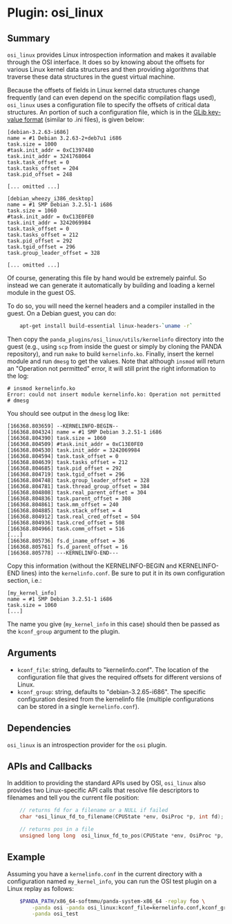 Plugin: osi_linux
===========

Summary
-------

`osi_linux` provides Linux introspection information and makes it available through the OSI interface. It does so by knowing about the offsets for various Linux kernel data structures and then providing algorithms that traverse these data structures in the guest virtual machine.

Because the offsets of fields in Linux kernel data structures change frequently (and can even depend on the specific compilation flags used), `osi_linux` uses a configuration file to specify the offsets of critical data structures. An portion of such a configuration file, which is in the [GLib key-value format](https://developer.gnome.org/glib/stable/glib-Key-value-file-parser.html) (similar to .ini files), is given below:

    [debian-3.2.63-i686]
    name = #1 Debian 3.2.63-2+deb7u1 i686
    task.size = 1000
    #task.init_addr = 0xC1397480
    task.init_addr = 3241768064
    task.task_offset = 0
    task.tasks_offset = 204
    task.pid_offset = 248

    [... omitted ...]

    [debian_wheezy_i386_desktop]
    name = #1 SMP Debian 3.2.51-1 i686
    task.size = 1060
    #task.init_addr = 0xC13E0FE0
    task.init_addr = 3242069984
    task.task_offset = 0
    task.tasks_offset = 212
    task.pid_offset = 292
    task.tgid_offset = 296
    task.group_leader_offset = 328

    [... omitted ...]

Of course, generating this file by hand would be extremely painful. So instead we can generate it automatically by building and loading a kernel module in the guest OS.

To do so, you will need the kernel headers and a compiler installed in the guest. On a Debian guest, you can do:

```sh
    apt-get install build-essential linux-headers-`uname -r`
```

Then copy the `panda_plugins/osi_linux/utils/kernelinfo` directory into the guest (e.g., using `scp` from inside the guest or simply by cloning the PANDA repository), and run `make` to build `kernelinfo.ko`. Finally, insert the kernel module and run `dmesg` to get the values. Note that although `insmod` will return an "Operation not permitted" error, it will still print the right information to the log:

    # insmod kernelinfo.ko
    Error: could not insert module kernelinfo.ko: Operation not permitted
    # dmesg

You should see output in the `dmesg` log like:

    [166368.803659] --KERNELINFO-BEGIN--
    [166368.804324] name = #1 SMP Debian 3.2.51-1 i686
    [166368.804390] task.size = 1060
    [166368.804509] #task.init_addr = 0xC13E0FE0
    [166368.804530] task.init_addr = 3242069984
    [166368.804594] task.task_offset = 0
    [166368.804639] task.tasks_offset = 212
    [166368.804685] task.pid_offset = 292
    [166368.804719] task.tgid_offset = 296
    [166368.804748] task.group_leader_offset = 328
    [166368.804781] task.thread_group_offset = 384
    [166368.804808] task.real_parent_offset = 304
    [166368.804836] task.parent_offset = 308
    [166368.804861] task.mm_offset = 240
    [166368.804885] task.stack_offset = 4
    [166368.804912] task.real_cred_offset = 504
    [166368.804936] task.cred_offset = 508
    [166368.804966] task.comm_offset = 516
    [...]
    [166368.805736] fs.d_iname_offset = 36
    [166368.805761] fs.d_parent_offset = 16
    [166368.805778] ---KERNELINFO-END---

Copy this information (without the KERNELINFO-BEGIN and KERNELINFO-END lines) into the `kernelinfo.conf`. Be sure to put it in its own configuration section, i.e.:

    [my_kernel_info]
    name = #1 SMP Debian 3.2.51-1 i686
    task.size = 1060
    [...]

The name you give (`my_kernel_info` in this case) should then be passed as the `kconf_group` argument to the plugin.

Arguments
---------

* `kconf_file`: string, defaults to "kernelinfo.conf". The location of the configuration file that gives the required offsets for different versions of Linux.
* `kconf_group`: string, defaults to "debian-3.2.65-i686". The specific configuration desired from the kernelinfo file (multiple configurations can be stored in a single `kernelinfo.conf`).

Dependencies
------------

`osi_linux` is an introspection provider for the `osi` plugin.

APIs and Callbacks
------------------

In addition to providing the standard APIs used by OSI, `osi_linux` also provides two Linux-specific API calls that resolve file descriptors to filenames and tell you the current file position:

```C
    // returns fd for a filename or a NULL if failed
    char *osi_linux_fd_to_filename(CPUState *env, OsiProc *p, int fd);

    // returns pos in a file
    unsigned long long  osi_linux_fd_to_pos(CPUState *env, OsiProc *p, int fd);
```

Example
-------

Assuming you have a `kernelinfo.conf` in the current directory with a configuration named `my_kernel_info`, you can run the OSI test plugin on a Linux replay as follows:

```bash
    $PANDA_PATH/x86_64-softmmu/panda-system-x86_64 -replay foo \
        -panda osi -panda osi_linux:kconf_file=kernelinfo.conf,kconf_group=my_kernel_info \
        -panda osi_test
```
